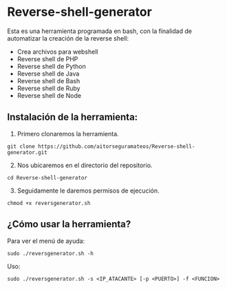 # Reverse-shell-generator

Esta es una herramienta programada en bash, con la finalidad de automatizar la creación de la reverse shell:
<ul>
  <li>Crea archivos para webshell</li>
  <li>Reverse shell de PHP</li>
  <li>Reverse shell de Python</li>
  <li>Reverse shell de Java</li>
  <li>Reverse shell de Bash</li>
  <li>Reverse shell de Ruby</li>
  <li>Reverse shell de Node</li>
</ul>
 
Instalación de la herramienta:
------------------------------

1. Primero clonaremos la herramienta.
```
git clone https://github.com/aitorseguramateos/Reverse-shell-generator.git
```

2. Nos ubicaremos en el directorio del repositorio.
```
cd Reverse-shell-generator
```

3. Seguidamente le daremos permisos de ejecución.
```
chmod +x reversgenerator.sh
```

¿Cómo usar la herramienta?
-------------------------------------------------

Para ver el menú de ayuda:
```
sudo ./reversgenerator.sh -h
```

Uso:
```
sudo ./reversgenerator.sh -s <IP_ATACANTE> [-p <PUERTO>] -f <FUNCION>
```
